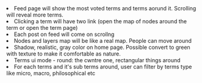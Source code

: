 </ul>
    <li>Feed page will show the most voted terms and terms aorund it. Scrolling will reveal more terms.</li> 
    <li>Clicking a term will have two link (open the map of nodes around the term or open the term page)</li>
    <li>Each post on feed will come on scrollng</li>
    <li>Nodes and layers map will be like a real map. People can move around</li>
    <li>Shadow, realistic, gray color on home page. Possible convert to green with texture to make it comfortable as nature.</li>
    <li>Terms ui mode - round: the cwntre one, rectangular things around</li>
    <li>For each terms and it's sub terms around, user can filter by terms type like micro, macro, philosophical etc
</ul>
